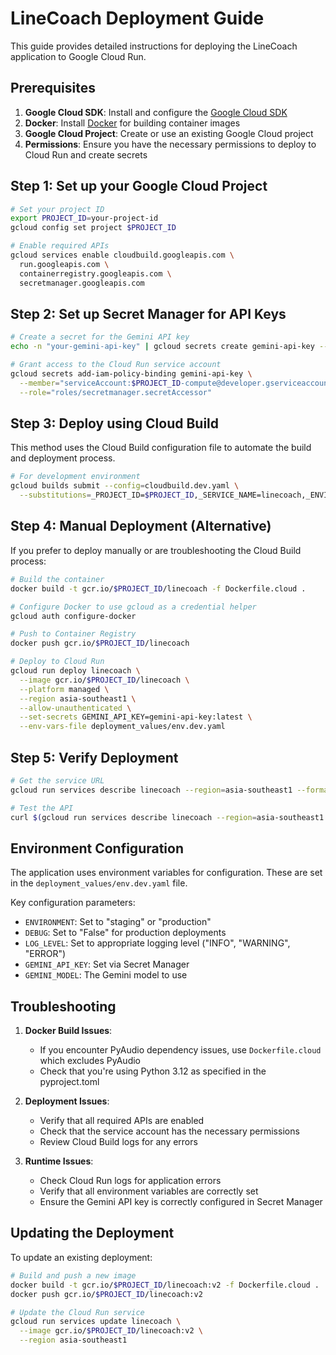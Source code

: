 # LineCoach Deployment Guide

This guide provides detailed instructions for deploying the LineCoach application to Google Cloud Run.

## Prerequisites

1. **Google Cloud SDK**: Install and configure the [Google Cloud SDK](https://cloud.google.com/sdk/docs/install)
2. **Docker**: Install [Docker](https://docs.docker.com/get-docker/) for building container images
3. **Google Cloud Project**: Create or use an existing Google Cloud project
4. **Permissions**: Ensure you have the necessary permissions to deploy to Cloud Run and create secrets

## Step 1: Set up your Google Cloud Project

```bash
# Set your project ID
export PROJECT_ID=your-project-id
gcloud config set project $PROJECT_ID

# Enable required APIs
gcloud services enable cloudbuild.googleapis.com \
  run.googleapis.com \
  containerregistry.googleapis.com \
  secretmanager.googleapis.com
```

## Step 2: Set up Secret Manager for API Keys

```bash
# Create a secret for the Gemini API key
echo -n "your-gemini-api-key" | gcloud secrets create gemini-api-key --data-file=-

# Grant access to the Cloud Run service account
gcloud secrets add-iam-policy-binding gemini-api-key \
  --member="serviceAccount:$PROJECT_ID-compute@developer.gserviceaccount.com" \
  --role="roles/secretmanager.secretAccessor"
```

## Step 3: Deploy using Cloud Build

This method uses the Cloud Build configuration file to automate the build and deployment process.

```bash
# For development environment
gcloud builds submit --config=cloudbuild.dev.yaml \
  --substitutions=_PROJECT_ID=$PROJECT_ID,_SERVICE_NAME=linecoach,_ENVIRONMENT=dev,_REGION=asia-southeast1
```

## Step 4: Manual Deployment (Alternative)

If you prefer to deploy manually or are troubleshooting the Cloud Build process:

```bash
# Build the container
docker build -t gcr.io/$PROJECT_ID/linecoach -f Dockerfile.cloud .

# Configure Docker to use gcloud as a credential helper
gcloud auth configure-docker

# Push to Container Registry
docker push gcr.io/$PROJECT_ID/linecoach

# Deploy to Cloud Run
gcloud run deploy linecoach \
  --image gcr.io/$PROJECT_ID/linecoach \
  --platform managed \
  --region asia-southeast1 \
  --allow-unauthenticated \
  --set-secrets GEMINI_API_KEY=gemini-api-key:latest \
  --env-vars-file deployment_values/env.dev.yaml
```

## Step 5: Verify Deployment

```bash
# Get the service URL
gcloud run services describe linecoach --region=asia-southeast1 --format='value(status.url)'

# Test the API
curl $(gcloud run services describe linecoach --region=asia-southeast1 --format='value(status.url)')/api/v1/health
```

## Environment Configuration

The application uses environment variables for configuration. These are set in the `deployment_values/env.dev.yaml` file.

Key configuration parameters:
- `ENVIRONMENT`: Set to "staging" or "production"
- `DEBUG`: Set to "False" for production deployments
- `LOG_LEVEL`: Set to appropriate logging level ("INFO", "WARNING", "ERROR")
- `GEMINI_API_KEY`: Set via Secret Manager
- `GEMINI_MODEL`: The Gemini model to use

## Troubleshooting

1. **Docker Build Issues**:
   - If you encounter PyAudio dependency issues, use `Dockerfile.cloud` which excludes PyAudio
   - Check that you're using Python 3.12 as specified in the pyproject.toml

2. **Deployment Issues**:
   - Verify that all required APIs are enabled
   - Check that the service account has the necessary permissions
   - Review Cloud Build logs for any errors

3. **Runtime Issues**:
   - Check Cloud Run logs for application errors
   - Verify that all environment variables are correctly set
   - Ensure the Gemini API key is correctly configured in Secret Manager

## Updating the Deployment

To update an existing deployment:

```bash
# Build and push a new image
docker build -t gcr.io/$PROJECT_ID/linecoach:v2 -f Dockerfile.cloud .
docker push gcr.io/$PROJECT_ID/linecoach:v2

# Update the Cloud Run service
gcloud run services update linecoach \
  --image gcr.io/$PROJECT_ID/linecoach:v2 \
  --region asia-southeast1
``` 